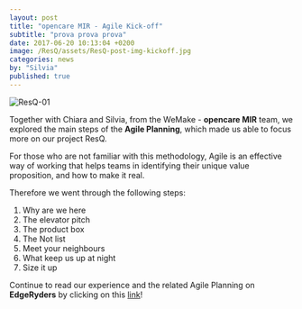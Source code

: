 ```yaml
---
layout: post
title: "opencare MIR - Agile Kick-off"
subtitle: "prova prova prova"
date: 2017-06-20 10:13:04 +0200
image: /ResQ/assets/ResQ-post-img-kickoff.jpg
categories: news
by: "Silvia"
published: true
---
```


<img src="https://opencarecc.github.io/ResQ/assets/ResQ-post-img-kickoff.jpg" alt="ResQ-01">

Together with Chiara and Silvia, from the WeMake - <b>opencare MIR</b> team, we explored the main steps of the <b>Agile Planning</b>, which made us able to focus more on our project ResQ.

For those who are not familiar with this methodology, Agile is an effective way of working that helps teams in identifying their unique value proposition, and how to make it real.

Therefore we went through the following steps:

1. Why are we here
2. The elevator pitch
3. The product box
4. The Not list
5. Meet your neighbours
6. What keep us up at night
7. Size it up

Continue to read our experience and the related Agile Planning on <b>EdgeRyders</b> by clicking on this [link](https://edgeryders.eu/t/resq-agile-kick-off-at-wemake/547)!
